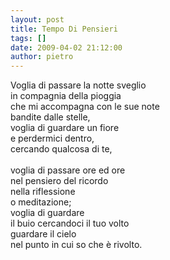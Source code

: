 ```yaml
---
layout: post
title: Tempo Di Pensieri
tags: []
date: 2009-04-02 21:12:00
author: pietro
---
```

Voglia di passare la notte sveglio<br/>in compagnia della pioggia<br/>che mi accompagna con le sue note<br/>bandite dalle stelle,<br/>voglia di guardare un fiore<br/>e perdermici dentro,<br/>cercando qualcosa di te,<br/><br/>voglia di passare ore ed ore<br/>nel pensiero del ricordo<br/>nella riflessione<br/>o meditazione;<br/>voglia di guardare<br/>il buio cercandoci il tuo volto<br/>guardare il cielo<br/>nel punto in cui so che è rivolto.
